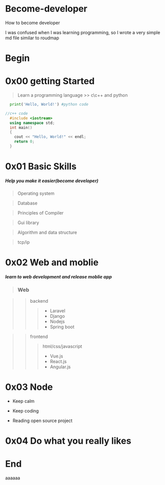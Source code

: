 # Become-developer
How to become developer

I was confused when I was learning programming, so I wrote a very simple md file similar to roudmap

# Begin
0x00 getting Started
=============
  >Learn a programming language >>  c\c++ and python
  ```python 
    print('Hello, World!') #python code
  ```
  
  ```c++
  //c++ code
    #include <iostream>
    using namespace std;
    int main()
    {
      cout << "Hello, World!" << endl;
      return 0;
    }
  ```
  
0x01 Basic Skills
=================
  ##### Help you make it easier(become developer)
  > Operating system
  
  > Database

  > Principles of Compiler

  > Gui library

  > Algorithm and data structure
  
  > tcp/ip

0x02 Web and moblie
===================
  ##### learn to web development and release moblie app
  > ### Web
  
  >> backend 
  >>> * Laravel 
  >>> * Django 
  >>> * Nodejs 
  >>> * Spring boot 
  
  >> frontend
  >>> html/css/javascript
  >>> * Vue.js
  >>> * React.js
  >>> * Angular.js

  
0x03 Node
=========
  * Keep calm
  
  * Keep coding
  
  * Reading open source project
  
  
0x04 Do what you really likes
=============================

# End

  
aaaaaa

